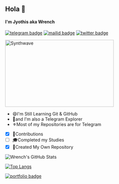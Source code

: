 ## Hola 👋

#### I'm Jyothis aka Wrench
[![telegram badge](https://img.shields.io/badge/@WhySooSerious-30302f?style=for-the-badge&logo=telegram)](https://t.me/WhySooSerious)
[![mailid badge](https://img.shields.io/badge/Jyothis_Jayanth-30302f?style=for-the-badge&logo=gmail)](https:mailto:jyothisjayanth05@gmail.com)
[![twitter badge](https://img.shields.io/badge/Jyothis_Jayanth-30302f?style=for-the-badge&logo=twitter)](https://twitter.com/JyothisJayanth)

<img src="https://mir-s3-cdn-cf.behance.net/project_modules/fs/0d4f6f62664607.5a98e42907456.gif" alt="Synthwave" height="216" width="350">

- 😄I'm Still Learning Git & GitHub
- 🥰and I'm also a Telegram Explorer
- ⚜️Most of my Repositories are for Telegram


- [x] 💬Contributions
- [ ] 🎓Completed my Studies
- [x] 🎯Created My Own Repository

![Wrench's GitHub Stats](https://github-readme-stats.vercel.app/api?username=JyothisJayanth&show_icons=true&theme=default&hide=stars)

[![Top Langs](https://github-readme-stats.vercel.app/api/top-langs/?username=JyothisJayanth&hide=dockerfile)](https://github.com/JyothisJayanth)

[![portfolio badge](https://img.shields.io/badge/Check_out_my-portfolio-blueviolet?style=for-the-badge&logo=git&logoColor=white)](https://jyothisjayanth.github.io)
